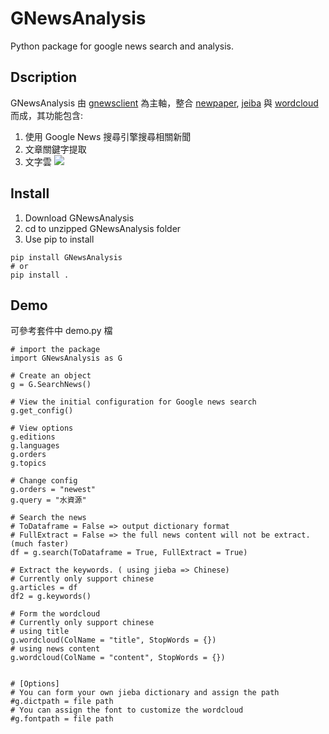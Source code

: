 # GNewsAnalysis
Python package for google news search and analysis.

## Dscription
GNewsAnalysis 由 [gnewsclient](https://github.com/nikhilkumarsingh/gnewsclient/tree/master/gnewsclient) 為主軸，整合 [newpaper](https://newspaper.readthedocs.io/en/latest/), [jeiba](https://github.com/fxsjy/jieba) 與 [wordcloud](https://github.com/amueller/word_cloud) 而成，其功能包含:
1. 使用 Google News 搜尋引擎搜尋相關新聞
2. 文章關鍵字提取
3. 文字雲
![](https://i.imgur.com/Vqs484E.png)
## Install
1. Download GNewsAnalysis
1. cd to unzipped GNewsAnalysis folder
1. Use pip to install
```
pip install GNewsAnalysis
# or
pip install .
```

## Demo
可參考套件中 demo.py 檔

```
# import the package
import GNewsAnalysis as G

# Create an object
g = G.SearchNews()

# View the initial configuration for Google news search
g.get_config()

# View options 
g.editions
g.languages
g.orders
g.topics

# Change config
g.orders = "newest"
g.query = "水資源"

# Search the news 
# ToDataframe = False => output dictionary format
# FullExtract = False => the full news content will not be extract. (much faster)
df = g.search(ToDataframe = True, FullExtract = True)

# Extract the keywords. ( using jieba => Chinese)
# Currently only support chinese 
g.articles = df
df2 = g.keywords()

# Form the wordcloud
# Currently only support chinese 
# using title
g.wordcloud(ColName = "title", StopWords = {})
# using news content
g.wordcloud(ColName = "content", StopWords = {})


# [Options] 
# You can form your own jieba dictionary and assign the path
#g.dictpath = file path
# You can assign the font to customize the wordcloud
#g.fontpath = file path
```

